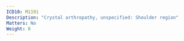 ```yaml
---
ICD10: M1191
Description: "Crystal arthropathy, unspecified: Shoulder region"
Matters: No
Weight: 0
---
```

